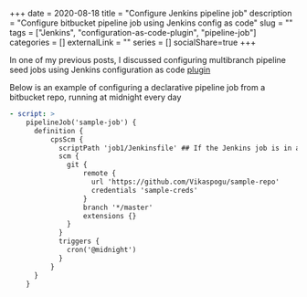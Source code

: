 +++ 
date = 2020-08-18
title = "Configure Jenkins pipeline job"
description = "Configure bitbucket pipeline job using Jenkins config as code"
slug = "" 
tags = ["Jenkins", "configuration-as-code-plugin", "pipeline-job"]
categories = []
externalLink = ""
series = []
socialShare=true
+++

In one of my previous posts, I discussed configuring multibranch pipeline seed jobs using Jenkins configuration as code [plugin](https://github.com/jenkinsci/configuration-as-code-plugin)

Below is an example of configuring a declarative pipeline job from a bitbucket repo, running at midnight every day

```yaml
- script: >
    pipelineJob('sample-job') {
      definition {
          cpsScm {
            scriptPath 'job1/Jenkinsfile' ## If the Jenkins job is in a nested folder
            scm {
              git {
                  remote {
                    url 'https://github.com/Vikaspogu/sample-repo'
                    credentials 'sample-creds'
                  }
                  branch '*/master'
                  extensions {}
              }
            }
            triggers {
              cron('@midnight')
            }
          }
      }
    }
```
